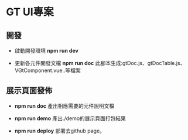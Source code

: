 # GT UI專案

## 開發

- 啟動開發環境
**npm run dev**

- 更新各元件開發文檔
**npm run doc**
此腳本生成:gtDoc.js、gtDocTable.js、VGtComponent.vue..等檔案


## 展示頁面發佈 
- **npm run doc**
產出相應需要的元件說明文檔

- **npm run demo**
產出./demo的展示頁面打包結果

- **npm run deploy** 
部署去github page。



